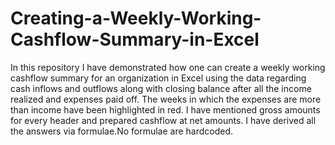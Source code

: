 # Creating-a-Weekly-Working-Cashflow-Summary-in-Excel
In this repository I have demonstrated how one can create a weekly working cashflow summary for an organization in Excel using the data regarding cash inflows and outflows along with closing balance after all the income realized and expenses paid off. The weeks in which the expenses are more than income have been highlighted in red. I have mentioned gross amounts for every header and prepared cashflow at net amounts. I have derived all the answers via formulae.No formulae are hardcoded.




